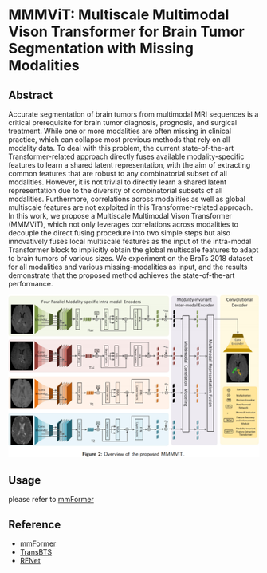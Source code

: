 # MMMViT: Multiscale Multimodal Vison Transformer for Brain Tumor Segmentation with Missing Modalities

## Abstract

Accurate segmentation of brain tumors from multimodal MRI sequences is a critical prerequisite for brain tumor diagnosis, prognosis, and surgical treatment. While one or more modalities are often missing in clinical practice, which can collapse most previous methods that rely on all modality data. To deal with this problem, the current state-of-the-art Transformer-related approach directly fuses available modality-specific features to learn a shared latent representation, with the aim of extracting common features that are robust to any combinatorial subset of all modalities. However, it is not trivial to directly learn a shared latent representation due to the diversity of combinatorial subsets of all modalities. Furthermore, correlations across modalities as well as global multiscale features are not exploited in this Transformer-related approach. In this work, we propose a Multiscale Multimodal Vison Transformer (MMMViT), which not only leverages correlations across modalities to decouple the direct fusing procedure into two simple steps but also innovatively fuses local multiscale features as the input of the intra-modal Transformer block to implicitly obtain the global multiscale features to adapt to brain tumors of various sizes. We experiment on the BraTs 2018 dataset for all modalities and various missing-modalities as input, and the results demonstrate that the proposed method achieves the state-of-the-art performance.

![image](https://github.com/qiuchengjian/MMMViT/blob/main/fig.png)
## Usage
please refer to [mmFormer](https://github.com/YaoZhang93/mmFormer)


## Reference

* [mmFormer](https://github.com/YaoZhang93/mmFormer)
* [TransBTS](https://github.com/Wenxuan-1119/TransBTS)
* [RFNet](https://github.com/dyh127/RFNet)

